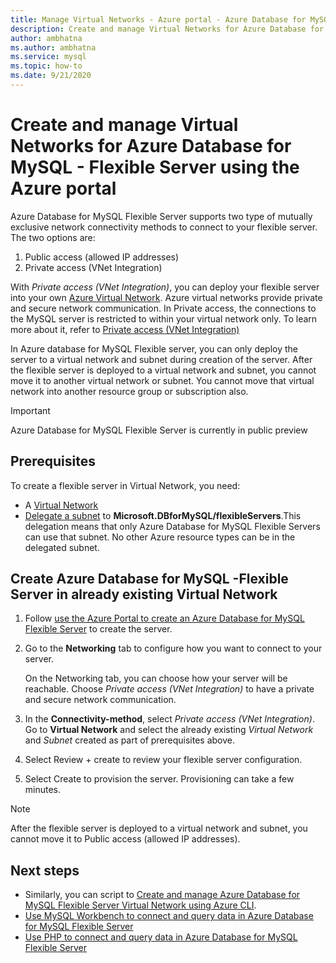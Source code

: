 ```yaml
---
title: Manage Virtual Networks - Azure portal - Azure Database for MySQL - Flexible Server
description: Create and manage Virtual Networks for Azure Database for MySQL - Flexible Server using the Azure portal
author: ambhatna
ms.author: ambhatna
ms.service: mysql
ms.topic: how-to
ms.date: 9/21/2020
---
```


# Create and manage Virtual Networks for Azure Database for MySQL - Flexible Server using the Azure portal

Azure Database for MySQL Flexible Server supports two type of mutually exclusive network connectivity methods to connect to your flexible server. The two options are:

1. Public access (allowed IP addresses)
2. Private access (VNet Integration)

With *Private access (VNet Integration)*, you can deploy your flexible server into your own [Azure Virtual Network](../../virtual-network/virtual-networks-overview.md). Azure virtual networks provide private and secure network communication. In Private access, the connections to the MySQL server is restricted to within your virtual network only. To learn more about it, refer to [Private access (VNet Integration)](./concept-networking-flexible-server-private-access.md)

In Azure database for MySQL Flexible server, you can only deploy the server to a virtual network and subnet during creation of the server. After the flexible server is deployed to a virtual network and subnet, you cannot move it to another virtual network or subnet. You cannot move that virtual network into another resource group or subscription also.

> [!IMPORTANT]
> Azure Database for MySQL Flexible Server is currently in public preview

## Prerequisites
To create a flexible server in Virtual Network, you need:
- A [Virtual Network](../../virtual-network/quick-create-portal#create-a-virtual-network.md)
- [Delegate a subnet](../../virtual-network/manage-subnet-delegation#delegate-a-subnet-to-an-azure-service.md) to **Microsoft.DBforMySQL/flexibleServers**.This delegation means that only Azure Database for MySQL Flexible Servers can use that subnet. No other Azure resource types can be in the delegated subnet.

## Create Azure Database for MySQL -Flexible Server in already existing Virtual Network

1. Follow [use the Azure Portal to create an Azure Database for MySQL Flexible Server](./quickstart-create-flexible-server-portal.md) to create the server.
2. Go to the **Networking** tab to configure how you want to connect to your server.

   On the Networking tab, you can choose how your server will be reachable. Choose *Private access (VNet Integration)* to have a private and secure network communication.
3. In the **Connectivity-method**, select *Private access (VNet Integration)*. Go to **Virtual Network** and select the already existing *Virtual Network* and *Subnet* created as part of prerequisites above.
4. Select Review + create to review your flexible server configuration.
5. Select Create to provision the server. Provisioning can take a few minutes.

>[!Note]
> After the flexible server is deployed to a virtual network and subnet, you cannot move it to Public access (allowed IP addresses).



## Next steps
- Similarly, you can script to [Create and manage Azure Database for MySQL Flexible Server Virtual Network using Azure CLI](howto-manage-flexible-server-virtual-network-using-cli.md).
- [Use MySQL Workbench to connect and query data in Azure Database for MySQL Flexible Server](./connect-flexible-server-workbench.md)
- [Use PHP to connect and query data in Azure Database for MySQL Flexible Server](./connect-flexible-server-php.md)

